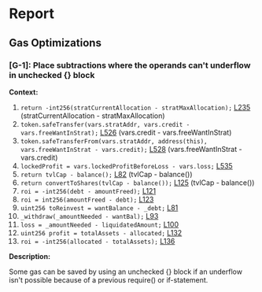 # Report
## Gas Optimizations ##
### [G-1]: Place subtractions where the operands can't underflow in unchecked {} block
**Context:**

1. ```return -int256(stratCurrentAllocation - stratMaxAllocation);``` [L235](https://github.com/code-423n4/2023-02-ethos/blob/main/Ethos-Vault/contracts/ReaperVaultV2.sol#L235) (stratCurrentAllocation - stratMaxAllocation)
1. ```token.safeTransfer(vars.stratAddr, vars.credit - vars.freeWantInStrat);``` [L526](https://github.com/code-423n4/2023-02-ethos/blob/main/Ethos-Vault/contracts/ReaperVaultV2.sol#L526) (vars.credit - vars.freeWantInStrat)
1. ```token.safeTransferFrom(vars.stratAddr, address(this), vars.freeWantInStrat - vars.credit);``` [L528](https://github.com/code-423n4/2023-02-ethos/blob/main/Ethos-Vault/contracts/ReaperVaultV2.sol#L528) (vars.freeWantInStrat - vars.credit)
1. ```lockedProfit = vars.lockedProfitBeforeLoss - vars.loss;``` [L535](https://github.com/code-423n4/2023-02-ethos/blob/main/Ethos-Vault/contracts/ReaperVaultV2.sol#L535) 
1. ```return tvlCap - balance();``` [L82](https://github.com/code-423n4/2023-02-ethos/blob/main/Ethos-Vault/contracts/ReaperVaultERC4626.sol#L82) (tvlCap - balance())
1. ```return convertToShares(tvlCap - balance());``` [L125](https://github.com/code-423n4/2023-02-ethos/blob/main/Ethos-Vault/contracts/ReaperVaultERC4626.sol#L125) (tvlCap - balance())
1. ```roi = -int256(debt - amountFreed);``` [L121](https://github.com/code-423n4/2023-02-ethos/blob/main/Ethos-Vault/contracts/abstract/ReaperBaseStrategyv4.sol#L121) 
1. ```roi = int256(amountFreed - debt);``` [L123](https://github.com/code-423n4/2023-02-ethos/blob/main/Ethos-Vault/contracts/abstract/ReaperBaseStrategyv4.sol#L123) 
1. ```uint256 toReinvest = wantBalance - _debt;``` [L81](https://github.com/code-423n4/2023-02-ethos/blob/main/Ethos-Vault/contracts/ReaperStrategyGranarySupplyOnly.sol#L81) 
1. ```_withdraw(_amountNeeded - wantBal);``` [L93](https://github.com/code-423n4/2023-02-ethos/blob/main/Ethos-Vault/contracts/ReaperStrategyGranarySupplyOnly.sol#L93) 
1. ```loss = _amountNeeded - liquidatedAmount;``` [L100](https://github.com/code-423n4/2023-02-ethos/blob/main/Ethos-Vault/contracts/ReaperStrategyGranarySupplyOnly.sol#L100) 
1. ```uint256 profit = totalAssets - allocated;``` [L132](https://github.com/code-423n4/2023-02-ethos/blob/main/Ethos-Vault/contracts/ReaperStrategyGranarySupplyOnly.sol#L132) 
1. ```roi = -int256(allocated - totalAssets);``` [L136](https://github.com/code-423n4/2023-02-ethos/blob/main/Ethos-Vault/contracts/ReaperStrategyGranarySupplyOnly.sol#L136)

**Description:**

Some gas can be saved by using an unchecked {} block if an underflow isn't possible because of a previous require() or if-statement.
